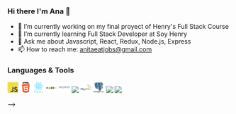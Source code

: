 ### Hi there I'm Ana 👋
- 🔭 I’m currently working on my final proyect of Henry's Full Stack Course
- 🌱 I’m currently learning Full Stack Developer at Soy Henry
- 💬 Ask me about Javascript, React, Redux, Node.js, Express
- 📫 How to reach me: anitaeatjobs@gmail.com 

### Languages & Tools 
<img src='https://raw.githubusercontent.com/devicons/devicon/master/icons/javascript/javascript-original.svg' width='25'>
<img src='https://raw.githubusercontent.com/devicons/devicon/master/icons/html5/html5-original-wordmark.svg' width='25'>
<img src='https://raw.githubusercontent.com/devicons/devicon/master/icons/react/react-original-wordmark.svg' width='25'>
<img src='https://raw.githubusercontent.com/devicons/devicon/master/icons/nodejs/nodejs-original-wordmark.svg' width='25'> 
<img src='https://raw.githubusercontent.com/devicons/devicon/master/icons/express/express-original-wordmark.svg' width='25'> 
<img src='https://camo.githubusercontent.com/fbfcb9e3dc648adc93bef37c718db16c52f617ad055a26de6dc3c21865c3321d/68747470733a2f2f7777772e766563746f726c6f676f2e7a6f6e652f6c6f676f732f6769742d73636d2f6769742d73636d2d69636f6e2e737667' width='25'> 
<img src='https://raw.githubusercontent.com/devicons/devicon/master/icons/mysql/mysql-original-wordmark.svg' width='25'>
<img src='https://raw.githubusercontent.com/devicons/devicon/master/icons/postgresql/postgresql-original-wordmark.svg' width='25'>
<img src='https://camo.githubusercontent.com/5fa137d222dde7b69acd22c6572a065ce3656e6ffa1f5e88c1b5c7a935af3cc6/68747470733a2f2f63646e2e6a7364656c6976722e6e65742f67682f64657669636f6e732f64657669636f6e2f69636f6e732f7673636f64652f7673636f64652d6f726967696e616c2e737667' width='25'>
<img src='https://camo.githubusercontent.com/c3fc2502421ea45b46698a4db62f25d0ef49c765f197b1a8fd00eaed5548b1db/68747470733a2f2f63646e2e6a7364656c6976722e6e65742f67682f64657669636f6e732f64657669636f6e2f69636f6e732f736c61636b2f736c61636b2d6f726967696e616c2e737667' width='25'>
 
 













-->
